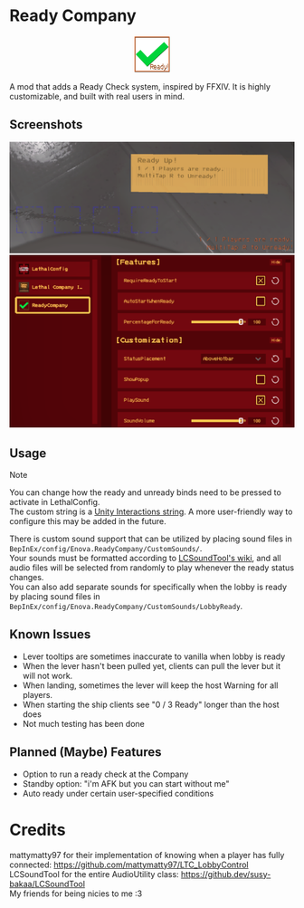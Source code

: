 # Ready Company

<p align="center"><img height="64" src="https://github.com/Enovale/ReadyCompany/blob/master/Package/icon.png?raw=true" alt="ReadyCompany mod icon"/></p>

A mod that adds a Ready Check system, inspired by FFXIV. It is highly customizable, and built with real users in mind.

## Screenshots

![A screenshot of the game with a Tip popup and text anchored to the hotbar that both say "1 / 1 Players are ready. MultiTap R to Unready!"](https://github.com/Enovale/ReadyCompany/blob/master/Package/Screenshots/ss_status.png?raw=true)
![A screenshot showing off the several ReadyCompany configuration options available in LethalConfig.](https://github.com/Enovale/ReadyCompany/blob/master/Package/Screenshots/ss_config.png?raw=true)

## Usage

> [!NOTE]  
> You can change how the ready and unready binds need to be pressed to activate in LethalConfig.  
> The custom string is a [Unity Interactions string](https://docs.unity3d.com/Packages/com.unity.inputsystem@1.11/manual/Interactions.html).
> A more user-friendly way to configure this may be added in the future.

There is custom sound support that can be utilized by placing sound files in `BepInEx/config/Enova.ReadyCompany/CustomSounds/`.  
Your sounds must be formatted according to [LCSoundTool's wiki](https://thunderstore.io/c/lethal-company/p/no00ob/LCSoundTool/wiki/823-loading-a-sound-file-from-disk/),
and all audio files will be selected from randomly to play whenever the ready status changes.  
You can also add separate sounds for specifically when the lobby is ready by placing sound files in `BepInEx/config/Enova.ReadyCompany/CustomSounds/LobbyReady`.

## Known Issues

- Lever tooltips are sometimes inaccurate to vanilla when lobby is ready
- When the lever hasn't been pulled yet, clients can pull the lever but it will not work.
- When landing, sometimes the lever will keep the host Warning for all players.
- When starting the ship clients see "0 / 3 Ready" longer than the host does
- Not much testing has been done

## Planned (Maybe) Features

- Option to run a ready check at the Company
- Standby option: "i'm AFK but you can start without me"
- Auto ready under certain user-specified conditions

# Credits

mattymatty97 for their implementation of knowing when a player has fully connected: https://github.com/mattymatty97/LTC_LobbyControl  
LCSoundTool for the entire AudioUtility class: https://github.dev/susy-bakaa/LCSoundTool  
My friends for being nicies to me :3